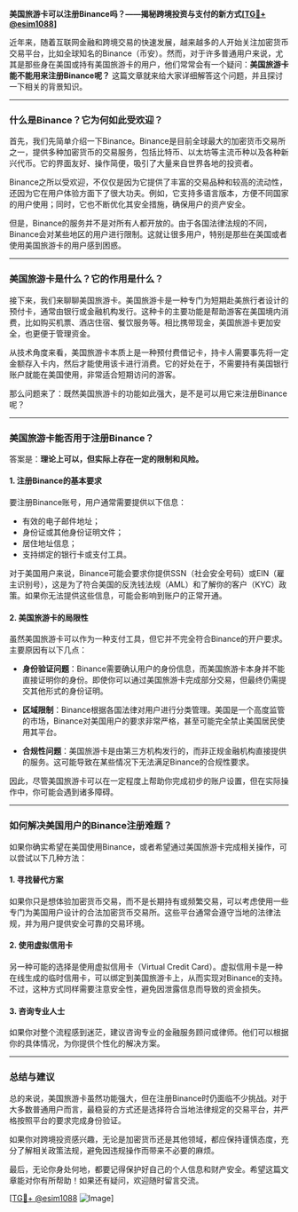 **美国旅游卡可以注册Binance吗？——揭秘跨境投资与支付的新方式[[TG💪+ @esim1088](https://t.me/s/esim1088)]**

近年来，随着互联网金融和跨境交易的快速发展，越来越多的人开始关注加密货币交易平台，比如全球知名的Binance（币安）。然而，对于许多普通用户来说，尤其是那些身在美国或持有美国旅游卡的用户，他们常常会有一个疑问：**美国旅游卡能不能用来注册Binance呢？** 这篇文章就来给大家详细解答这个问题，并且探讨一下相关的背景知识。

---

### **什么是Binance？它为何如此受欢迎？**

首先，我们先简单介绍一下Binance。Binance是目前全球最大的加密货币交易所之一，提供多种加密货币的交易服务，包括比特币、以太坊等主流币种以及各种新兴代币。它的界面友好、操作简便，吸引了大量来自世界各地的投资者。

Binance之所以受欢迎，不仅仅是因为它提供了丰富的交易品种和较高的流动性，还因为它在用户体验方面下了很大功夫。例如，它支持多语言版本，方便不同国家的用户使用；同时，它也不断优化其安全措施，确保用户的资产安全。

但是，Binance的服务并不是对所有人都开放的。由于各国法律法规的不同，Binance会对某些地区的用户进行限制。这就让很多用户，特别是那些在美国或者使用美国旅游卡的用户感到困惑。

---

### **美国旅游卡是什么？它的作用是什么？**

接下来，我们来聊聊美国旅游卡。美国旅游卡是一种专门为短期赴美旅行者设计的预付卡，通常由银行或金融机构发行。这种卡的主要功能是帮助游客在美国境内消费，比如购买机票、酒店住宿、餐饮服务等。相比携带现金，美国旅游卡更加安全，也更便于管理资金。

从技术角度来看，美国旅游卡本质上是一种预付费借记卡，持卡人需要事先将一定金额存入卡内，然后才能使用该卡进行消费。它的好处在于，不需要持有美国银行账户就能在美国使用，非常适合短期访问的游客。

那么问题来了：既然美国旅游卡的功能如此强大，是不是可以用它来注册Binance呢？

---

### **美国旅游卡能否用于注册Binance？**

答案是：**理论上可以，但实际上存在一定的限制和风险。**

#### **1. 注册Binance的基本要求**
要注册Binance账号，用户通常需要提供以下信息：
- 有效的电子邮件地址；
- 身份证或其他身份证明文件；
- 居住地址信息；
- 支持绑定的银行卡或支付工具。

对于美国用户来说，Binance可能会要求你提供SSN（社会安全号码）或EIN（雇主识别号），这是为了符合美国的反洗钱法规（AML）和了解你的客户（KYC）政策。如果你无法提供这些信息，可能会影响到账户的正常开通。

#### **2. 美国旅游卡的局限性**
虽然美国旅游卡可以作为一种支付工具，但它并不完全符合Binance的开户要求。主要原因有以下几点：

- **身份验证问题**：Binance需要确认用户的身份信息，而美国旅游卡本身并不能直接证明你的身份。即使你可以通过美国旅游卡完成部分交易，但最终仍需提交其他形式的身份证明。
  
- **区域限制**：Binance根据各国法律对用户进行分类管理。美国是一个高度监管的市场，Binance对美国用户的要求非常严格，甚至可能完全禁止美国居民使用其平台。

- **合规性问题**：美国旅游卡是由第三方机构发行的，而非正规金融机构直接提供的服务。这可能导致在某些情况下无法满足Binance的合规性要求。

因此，尽管美国旅游卡可以在一定程度上帮助你完成初步的账户设置，但在实际操作中，你可能会遇到诸多障碍。

---

### **如何解决美国用户的Binance注册难题？**

如果你确实希望在美国使用Binance，或者希望通过美国旅游卡完成相关操作，可以尝试以下几种方法：

#### **1. 寻找替代方案**
如果你只是想体验加密货币交易，而不是长期持有或频繁交易，可以考虑使用一些专门为美国用户设计的合法加密货币交易所。这些平台通常会遵守当地的法律法规，并为用户提供安全可靠的交易环境。

#### **2. 使用虚拟信用卡**
另一种可能的选择是使用虚拟信用卡（Virtual Credit Card）。虚拟信用卡是一种在线生成的临时信用卡，可以绑定到美国旅游卡上，从而实现对Binance的支持。不过，这种方式同样需要注意安全性，避免因泄露信息而导致的资金损失。

#### **3. 咨询专业人士**
如果你对整个流程感到迷茫，建议咨询专业的金融服务顾问或律师。他们可以根据你的具体情况，为你提供个性化的解决方案。

---

### **总结与建议**

总的来说，美国旅游卡虽然功能强大，但在注册Binance时仍面临不少挑战。对于大多数普通用户而言，最稳妥的方式还是选择符合当地法律规定的交易平台，并严格按照平台的要求完成身份验证。

如果你对跨境投资感兴趣，无论是加密货币还是其他领域，都应保持谨慎态度，充分了解相关政策法规，避免因违规操作而带来不必要的麻烦。

最后，无论你身处何地，都要记得保护好自己的个人信息和财产安全。希望这篇文章能对你有所帮助！如果还有疑问，欢迎随时留言交流。

[[TG💪+ @esim1088](https://t.me/s/esim1088) ![Image](https://i.postimg.cc/4NQfJmqS/Snipaste-2025-05-13-00-14-12.png)]